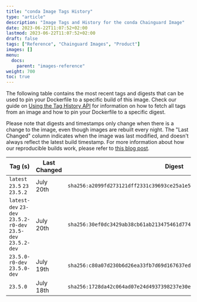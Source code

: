 ```yaml
---
title: "conda Image Tags History"
type: "article"
description: "Image Tags and History for the conda Chainguard Image"
date: 2023-06-22T11:07:52+02:00
lastmod: 2023-06-22T11:07:52+02:00
draft: false
tags: ["Reference", "Chainguard Images", "Product"]
images: []
menu:
  docs:
    parent: "images-reference"
weight: 700
toc: true
---
```


The following table contains the most recent tags and digests that can be used to pin your Dockerfile to a specific build of this image. Check our guide on [Using the Tag History API](/chainguard/chainguard-images/using-the-tag-history-api/) for information on how to fetch all tags from an image and how to pin your Dockerfile to a specific digest.

Please note that digests and timestamps only change when there is a change to the image, even though images are rebuilt every night. The "Last Changed" column indicates when the image was last modified, and doesn't always reflect the latest build timestamp. For more information about how our reproducible builds work, please refer to [this blog post](https://www.chainguard.dev/unchained/reproducing-chainguards-reproducible-image-builds).

| Tag (s)                                                        | Last Changed | Digest                                                                    |
|----------------------------------------------------------------|--------------|---------------------------------------------------------------------------|
|  `latest` `23.5` `23` `23.5.2`                                 | July 20th    | `sha256:a2099fd273121dff2331c39693ce25a1e51fca6f4a136cab888a552259569a4e` |
|  `latest-dev` `23-dev` `23.5.2-r0-dev` `23.5-dev` `23.5.2-dev` | July 20th    | `sha256:30ef0dc3429ab38cb61ab213475461d774c125c24314f76953db824add068ec4` |
|  `23.5.0-r0-dev` `23.5.0-dev`                                  | July 19th    | `sha256:c80a07d230b6d26ea33fb7d69d167637ed277e58aa1e4ce54d2cd32f46f59b3d` |
|  `23.5.0`                                                      | July 18th    | `sha256:1728da42c064ad07e24d4937398237e30e813b3ca4cb95ace5aebe4fa83cab39` |
